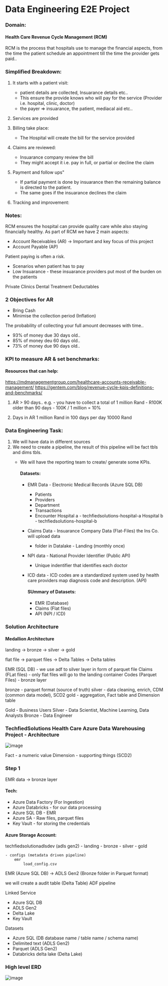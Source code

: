 # Data Engineering E2E Project
### Domain:
  #### Health Care Revenue Cycle Management (RCM)

RCM is the process that hospitals use to manage the financial aspects, from the time the patient schedule an appointment till the time the provider gets paid..

### Simplified Breakdown:
  1. It starts with a patient visit:
     - patient details are collected, Insuarance details etc..
     - This ensure the provide knows who will pay for the service (Provider i.e. hospital, clinic, doctor)
     - the payer => insuarance, the patient, mediacal aid etc..

2. Services are provided
3. Billing take place:
   - The Hospital will create the bill for the service provided
  
4. Claims are reviewed:
   - Insuarance company review the bill
   - They might accept it i.e. pay in full, or partial or decline the claim
  
5. Payment and follow ups"
   - If partial payment is done by insuarance then the remaining balance is directed to the patient.
   - The same goes if the insuarance declines the claim
  
6. Tracking and improvement:


### Notes:
RCM ensures the hospital can provide quality care while also staying financially healthy.
As part of RCM we have 2 main aspects:
- Account Receivables (AR) -> Important and key focus of this project
- Account Payable (AP)

Patient paying is often a risk.
- Scenarios when patient has to pay
- Low Insuarance - these insuarance providers put most of the burden on the patients

Private Clinics
Dental Treatment
Deductables

### 2 Objectives for AR
- Bring Cash
- Minimise the collection period (Inflation)

The probability of collecting your full amount decreases with time..
- 93% of money due 30 days old..
- 85% of money deu 60 days old..
- 73% of money due 90 days old..

### KPI to measure AR & set benchmarks:
#### Resources that can help:
https://mdmanagementgroup.com/healthcare-accounts-receivable-management/
https://gentem.com/blog/revenue-cycle-kpis-definitions-and-benchmarks/

1. AR > 90 days..
   e.g. - you have to collect a total of 1 million Rand
       - R100K older than 90 days
       - 100K / 1 million = 10%

2. Days in AR
   1 million Rand in 100 days
   per day 10000 Rand


### Data Engineering Task:
1. We will have data in different sources
2. We need to create a pipeline, the result of this pipeline will be fact tbls and dims tbls.
   - We will have the reporting team to create/ generate some KPIs.
  
     #### Datasets:
     - EMR Data - Electronic Medical Records (Azure SQL DB)
         - Patients
         - Providers
         - Department
         - Transactions
         - Encounter
     Hospital a - techfiedsolutions-hospital-a
     Hospital b - techfiedsolutions-hospital-b

     - Claims Data - Insuarance Company Data (Flat-Files) the Ins Co. will upload data 
         - folder in Datalake - Landing (monthly once)
           
     - NPI data - National Provider Identifier (Public API)
         - Unique indentifier that identifies each doctor
           
     - ICD data - ICD codes are a standardized system used by health care providers map diagnosis code and description. (API)
    
       #### SUmmary of Datasets:
       - EMR (Database)
       - Claims (Flat files)
       - API (NPI / ICD)
      
  ### Solution Architecture

#### Medallion Architecture

landing 	  ->  bronze 		  	-> 		silver 			  ->   gold

flat file   -> parquet files	->		Delta Tables	-> 	 Delta tables

EMR (SQL DB) - we use adf to silver layer in form of parquet file
Claims (FLat files) - only flat files will go to the landing container
Codes (Parquet Files) - bronze layer

bronze - parquet format (source of truth)
silver - data cleaning, enrich, CDM (common data model), SCD2
gold - aggregation, Fact table and Dimension table

Gold - Business Users
Silver - Data Scientist, Machine Learning, Data Analysts
Bronze - Data Engineer

### TechfiedSolutions Health Care Azure Data Warehousing Project - Architecture

![image](https://github.com/user-attachments/assets/73b1e11e-c679-440b-8640-cf1160a8e0ad)

Fact -  a numeric value
Dimension - supporting things (SCD2)

### Step 1
EMR data -> bronze layer
#### Tech:
  - Azure Data Factory (For Ingestion)
  - Azure Databricks - for our data processing
  - Azure SQL DB - EMR
  - Azure SA - Raw files, parquet files
  - Key Vault - for storing the credentials


#### Azure Storage Account:

techfiedsolutionadlsdev (adls gen2)
	- landing
	- bronze
	- silver
	- gold

	- configs (metadata driven pipeline)
		emr
			load_config.csv


EMR (Azure SQL DB) -> ADLS Gen2 (Bronze folder in Parquet format)

we will create a audit table (Delta Table)
ADF pipeline

Linked Service
 - Azure SQL DB 
 - ADLS Gen2 
 - Delta Lake
 - Key Vault

Datasets
 - Azure SQL (DB database name / table name / schema name)
 - Delimited text (ADLS Gen2)
 - Parquet (ADLS Gen2)
 - Databricks delta lake (Delta Lake)




















### High level ERD 
![image](https://github.com/user-attachments/assets/286c5652-b3a1-4a92-b27b-c7ddd29bdad4)


